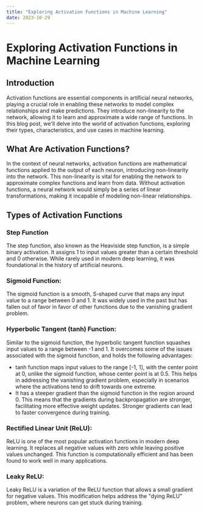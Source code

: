 ```yaml
---
title: "Exploring Activation Functions in Machine Learning"
date: 2023-10-29
---
```

# Exploring Activation Functions in Machine Learning

## Introduction

Activation functions are essential components in artificial neural networks, playing a crucial role in enabling these networks to model complex relationships and make predictions. They introduce non-linearity to the network, allowing it to learn and approximate a wide range of functions. In this blog post, we'll delve into the world of activation functions, exploring their types, characteristics, and use cases in machine learning.

## What Are Activation Functions?

In the context of neural networks, activation functions are mathematical functions applied to the output of each neuron, introducing non-linearity into the network. This non-linearity is vital for enabling the network to approximate complex functions and learn from data. Without activation functions, a neural network would simply be a series of linear transformations, making it incapable of modeling non-linear relationships.

## Types of Activation Functions

### Step Function
The step function, also known as the Heaviside step function, is a simple binary activation. It assigns 1 to input values greater than a certain threshold and 0 otherwise. While rarely used in modern deep learning, it was foundational in the history of artificial neurons.

### Sigmoid Function:
The sigmoid function is a smooth, S-shaped curve that maps any input value to a range between 0 and 1. It was widely used in the past but has fallen out of favor in favor of other functions due to the vanishing gradient problem.

### Hyperbolic Tangent (tanh) Function:
Similar to the sigmoid function, the hyperbolic tangent function squashes input values to a range between -1 and 1. It overcomes some of the issues associated with the sigmoid function, and holds the following advantages:

- tanh function maps input values to the range [-1, 1], with the center point at 0, unlike the sigmoid function, whose center point is at 0.5. This helps in addressing the vanishing gradient problem, especially in scenarios where the activations tend to drift towards one extreme.
- It has a steeper gradient than the sigmoid function in the region around 0. This means that the gradients during backpropagation are stronger, facilitating more effective weight updates. Stronger gradients can lead to faster convergence during training.

### Rectified Linear Unit (ReLU):
ReLU is one of the most popular activation functions in modern deep learning. It replaces all negative values with zero while leaving positive values unchanged. This function is computationally efficient and has been found to work well in many applications.

### Leaky ReLU:
Leaky ReLU is a variation of the ReLU function that allows a small gradient for negative values. This modification helps address the "dying ReLU" problem, where neurons can get stuck during training.
